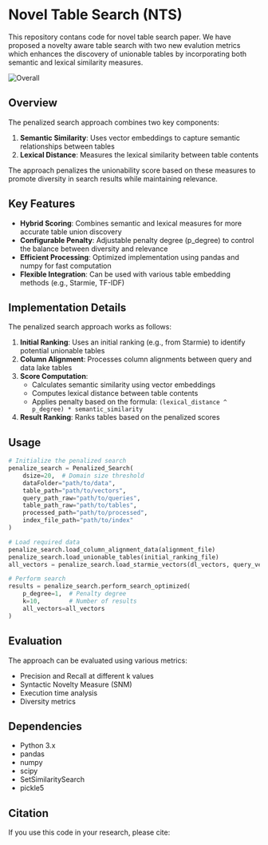 # Novel Table Search (NTS) 

This repository contans  code for novel table search paper. We have proposed a novelty aware table search with two new evalution metrics  which enhances the discovery of unionable tables by incorporating both semantic and lexical similarity measures.

![Overall](/u6/bkassaie/NAUS/overall.jpg)

## Overview

The penalized search approach combines two key components:
1. **Semantic Similarity**: Uses vector embeddings to capture semantic relationships between tables
2. **Lexical Distance**: Measures the lexical similarity between table contents

The approach penalizes the unionability score based on these measures to promote diversity in search results while maintaining relevance.

## Key Features

- **Hybrid Scoring**: Combines semantic and lexical measures for more accurate table union discovery
- **Configurable Penalty**: Adjustable penalty degree (p_degree) to control the balance between diversity and relevance
- **Efficient Processing**: Optimized implementation using pandas and numpy for fast computation
- **Flexible Integration**: Can be used with various table embedding methods (e.g., Starmie, TF-IDF)

## Implementation Details

The penalized search approach works as follows:

1. **Initial Ranking**: Uses an initial ranking (e.g., from Starmie) to identify potential unionable tables
2. **Column Alignment**: Processes column alignments between query and data lake tables
3. **Score Computation**:
   - Calculates semantic similarity using vector embeddings
   - Computes lexical distance between table contents
   - Applies penalty based on the formula: `(lexical_distance ^ p_degree) * semantic_similarity`
4. **Result Ranking**: Ranks tables based on the penalized scores

## Usage

```python
# Initialize the penalized search
penalize_search = Penalized_Search(
    dsize=20,  # Domain size threshold
    dataFolder="path/to/data",
    table_path="path/to/vectors",
    query_path_raw="path/to/queries",
    table_path_raw="path/to/tables",
    processed_path="path/to/processed",
    index_file_path="path/to/index"
)

# Load required data
penalize_search.load_column_alignment_data(alignment_file)
penalize_search.load_unionable_tables(initial_ranking_file)
all_vectors = penalize_search.load_starmie_vectors(dl_vectors, query_vectors)

# Perform search
results = penalize_search.perform_search_optimized(
    p_degree=1,  # Penalty degree
    k=10,        # Number of results
    all_vectors=all_vectors
)
```

## Evaluation

The approach can be evaluated using various metrics:
- Precision and Recall at different k values
- Syntactic Novelty Measure (SNM)
- Execution time analysis
- Diversity metrics

## Dependencies

- Python 3.x
- pandas
- numpy
- scipy
- SetSimilaritySearch
- pickle5

## Citation

If you use this code in your research, please cite:
```

```
